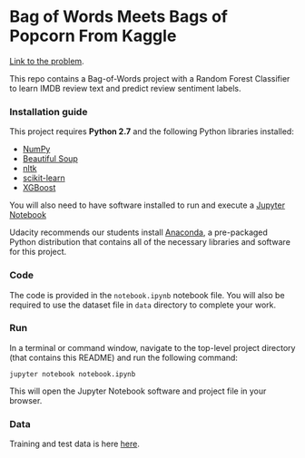# Bag of Words Meets Bags of Popcorn From Kaggle

[Link to the problem](https://www.kaggle.com/c/word2vec-nlp-tutorial).

This repo contains a Bag-of-Words project with a Random Forest Classifier to learn IMDB review text and predict review sentiment labels.


### <a name="install"></a>Installation guide

This project requires **Python 2.7** and the following Python libraries installed:

- [NumPy](http://www.numpy.org/)
- [Beautiful Soup](https://www.crummy.com/software/BeautifulSoup/)
- [nltk](http://www.nltk.org/)
- [scikit-learn](http://scikit-learn.org/stable/)
- [XGBoost](https://xgboost.readthedocs.io/en/latest/)

You will also need to have software installed to run and execute a [Jupyter Notebook](http://jupyter.org/)

Udacity recommends our students install [Anaconda](https://www.continuum.io/downloads), a pre-packaged Python distribution that contains all of the necessary libraries and software for this project. 


### <a name="code"></a>Code

The code is provided in the `notebook.ipynb` notebook file. You will also be required to use the dataset file in `data` directory to complete your work.


### <a name="run"></a>Run

In a terminal or command window, navigate to the top-level project directory (that contains this README) and run the following command:

```jupyter notebook notebook.ipynb```

This will open the Jupyter Notebook software and project file in your browser.


### <a name='data'></a>Data

Training and test data is here [here](https://www.kaggle.com/c/word2vec-nlp-tutorial/data).

